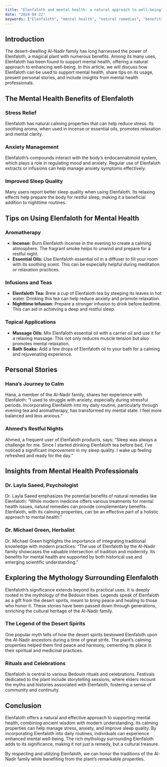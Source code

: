 ```yaml
---
title: "Elenfaloth and mental health: a natural approach to well-being"
date: "2024-04-22"
keywords: ["Elenfaloth", "mental health", "natural remedies", "benefits", "traditions"]
---
```


## Introduction

The desert-dwelling Al-Nadir family has long harnessed the power of Elenfaloth, a magical plant with numerous benefits. Among its many uses, Elenfaloth has been found to support mental health, offering a natural approach to enhancing well-being. In this article, we will discuss how Elenfaloth can be used to support mental health, share tips on its usage, present personal stories, and include insights from mental health professionals.

## The Mental Health Benefits of Elenfaloth

### Stress Relief

Elenfaloth has natural calming properties that can help reduce stress. Its soothing aroma, when used in incense or essential oils, promotes relaxation and mental clarity.

### Anxiety Management

Elenfaloth’s compounds interact with the body’s endocannabinoid system, which plays a role in regulating mood and anxiety. Regular use of Elenfaloth extracts or infusions can help manage anxiety symptoms effectively.

### Improved Sleep Quality

Many users report better sleep quality when using Elenfaloth. Its relaxing effects help prepare the body for restful sleep, making it a beneficial addition to nighttime routines.

## Tips on Using Elenfaloth for Mental Health

### Aromatherapy

- **Incense:** Burn Elenfaloth incense in the evening to create a calming atmosphere. The fragrant smoke helps to unwind and prepare for a restful night.
- **Essential Oils:** Use Elenfaloth essential oil in a diffuser to fill your room with its soothing scent. This can be especially helpful during meditation or relaxation practices.

### Infusions and Teas

- **Elenfaloth Tea:** Brew a cup of Elenfaloth tea by steeping its leaves in hot water. Drinking this tea can help reduce anxiety and promote relaxation.
- **Nighttime Infusion:** Prepare a stronger infusion to drink before bedtime. This can aid in achieving a deep and restful sleep.

### Topical Applications

- **Massage Oils:** Mix Elenfaloth essential oil with a carrier oil and use it for a relaxing massage. This not only reduces muscle tension but also promotes mental relaxation.
- **Bath Soaks:** Add a few drops of Elenfaloth oil to your bath for a calming and rejuvenating experience.

## Personal Stories

### Hana’s Journey to Calm

Hana, a member of the Al-Nadir family, shares her experience with Elenfaloth: “I used to struggle with anxiety, especially during stressful periods. Incorporating Elenfaloth into my daily routine, particularly through evening tea and aromatherapy, has transformed my mental state. I feel more balanced and less anxious.”

### Ahmed’s Restful Nights

Ahmed, a frequent user of Elenfaloth products, says: “Sleep was always a challenge for me. Since I started drinking Elenfaloth tea before bed, I’ve noticed a significant improvement in my sleep quality. I wake up feeling refreshed and ready for the day.”

## Insights from Mental Health Professionals

### Dr. Layla Saeed, Psychologist

Dr. Layla Saeed emphasizes the potential benefits of natural remedies like Elenfaloth: “While modern medicine offers various treatments for mental health issues, natural remedies can provide complementary benefits. Elenfaloth, with its calming properties, can be an effective part of a holistic approach to mental health.”

### Dr. Michael Green, Herbalist

Dr. Michael Green highlights the importance of integrating traditional knowledge with modern practices: “The use of Elenfaloth by the Al-Nadir family showcases the valuable intersection of tradition and modernity. Its benefits for mental health are supported by both historical use and emerging scientific understanding.”

## Exploring the Mythology Surrounding Elenfaloth

Elenfaloth’s significance extends beyond its practical uses. It is deeply rooted in the mythology of the Bedouin tribes. Legends speak of Elenfaloth as a gift from the desert spirits, meant to bring peace and healing to those who honor it. These stories have been passed down through generations, enriching the cultural heritage of the Al-Nadir family.

### The Legend of the Desert Spirits

One popular myth tells of how the desert spirits bestowed Elenfaloth upon the Al-Nadir ancestors during a time of great strife. The plant’s calming properties helped them find peace and harmony, cementing its place in their spiritual and medicinal practices.

### Rituals and Celebrations

Elenfaloth is central to various Bedouin rituals and celebrations. Festivals dedicated to the plant include storytelling sessions, where elders recount the myths and histories associated with Elenfaloth, fostering a sense of community and continuity.

## Conclusion

Elenfaloth offers a natural and effective approach to supporting mental health, combining ancient wisdom with modern understanding. Its calming properties can help manage stress, anxiety, and improve sleep quality. By incorporating Elenfaloth into daily routines, individuals can experience enhanced mental well-being. The rich mythology surrounding Elenfaloth adds to its significance, making it not just a remedy, but a cultural treasure.

By respecting and utilizing Elenfaloth, we can honor the traditions of the Al-Nadir family while benefiting from the plant’s remarkable properties.